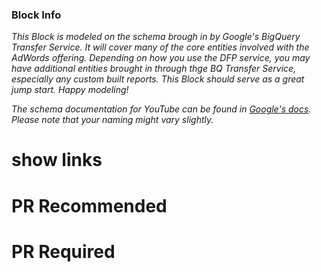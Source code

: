 ### Block Info

_This Block is modeled on the schema brough in by Google's BigQuery Transfer Service. It will cover many of the core entities involved with the AdWords offering. Depending on how you use the DFP service, you may have additional entities brought in through thge BQ Transfer Service, especially any custom built reports. This Block should serve as a great jump start. Happy modeling!_

_The schema documentation for YouTube can be found in [Google's docs](https://developers.google.com/apis-explorer/#p/youtube/v3/). Please note that your naming might vary slightly._


# show links
# PR Recommended
# PR Required
